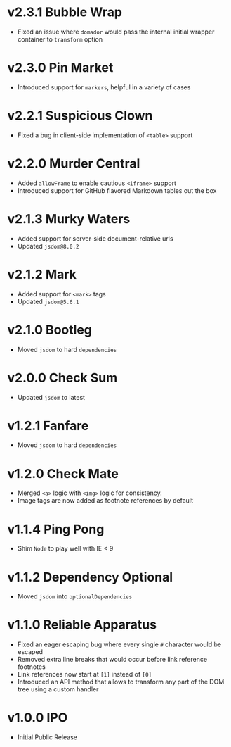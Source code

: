 # v2.3.1 Bubble Wrap

- Fixed an issue where `domador` would pass the internal initial wrapper container to `transform` option

# v2.3.0 Pin Market

- Introduced support for `markers`, helpful in a variety of cases

# v2.2.1 Suspicious Clown

- Fixed a bug in client-side implementation of `<table>` support

# v2.2.0 Murder Central

- Added `allowFrame` to enable cautious `<iframe>` support
- Introduced support for GitHub flavored Markdown tables out the box

# v2.1.3 Murky Waters

- Added support for server-side document-relative urls
- Updated `jsdom@8.0.2`

# v2.1.2 Mark

- Added support for `<mark>` tags
- Updated `jsdom@5.6.1`

# v2.1.0 Bootleg

- Moved `jsdom` to hard `dependencies`

# v2.0.0 Check Sum

- Updated `jsdom` to latest

# v1.2.1 Fanfare

- Moved `jsdom` to hard `dependencies`

# v1.2.0 Check Mate

- Merged `<a>` logic with `<img>` logic for consistency.
- Image tags are now added as footnote references by default

# v1.1.4 Ping Pong

- Shim `Node` to play well with IE < 9

# v1.1.2 Dependency Optional

- Moved `jsdom` into `optionalDependencies`

# v1.1.0 Reliable Apparatus

- Fixed an eager escaping bug where every single `#` character would be escaped
- Removed extra line breaks that would occur before link reference footnotes
- Link references now start at `[1]` instead of `[0]`
- Introduced an API method that allows to transform any part of the DOM tree using a custom handler

# v1.0.0 IPO

- Initial Public Release
